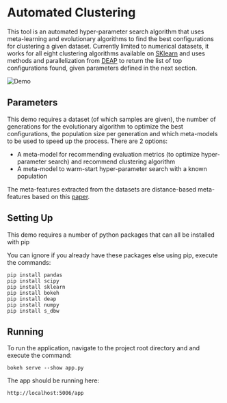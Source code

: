 # Automated Clustering
This tool is an automated hyper-parameter search algorithm that uses meta-learning and evolutionary algorithms to find the best configurations for clustering a given dataset. Currently limited to numerical datasets, it works for all eight clustering algorithms available on [SKlearn](https://scikit-learn.org/stable/modules/clustering.html) and uses methods and parallelization from [DEAP](https://deap.readthedocs.io/en/master/index.html) to return the list of top configurations found, given parameters defined in the next section.

![Demo](https://github.com/Lekunze/autoclus/img/app.png?raw=true)
## Parameters

This demo requires a dataset (of which samples are given), the number of generations for the evolutionary algorithm to optimize the best configurations, the population size per generation and which meta-models to be used to speed up the process. There are 2 options:
- A meta-model for recommending evaluation metrics (to optimize hyper-parameter search) and recommend clustering algorithm
- A meta-model to warm-start hyper-parameter search with a known population

The meta-features extracted from the datasets are distance-based meta-features based on this [paper](https://www.sciencedirect.com/science/article/pii/S0020025514011967).
## Setting Up

This demo requires a number of python packages that can all be installed with pip

You can ignore if you already have these packages else using pip, execute the commands:

    pip install pandas
    pip install scipy
    pip install sklearn
    pip install bokeh
    pip install deap
    pip install numpy
    pip install s_dbw
    
## Running

To run the application, navigate to the project root directory and
and execute the command:

    bokeh serve --show app.py  

The app should be running here:

    http://localhost:5006/app